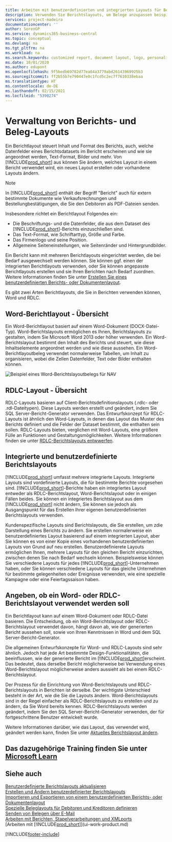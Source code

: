 ```yaml
---
title: Arbeiten mit benutzerdefinierten und integrierten Layouts für Berichte und Belege | Microsoft Docs
description: Verwenden Sie Berichtslayouts, um Belege anzupassen beispielsweise um die gewünschten Schriftart, das Logo oder die Seiteneinstellungen von PDF-Dateien zu personalisieren, die Sie den Debitoren senden.
services: project-madeira
documentationcenter: ''
author: SorenGP
ms.service: dynamics365-business-central
ms.topic: conceptual
ms.devlang: na
ms.tgt_pltfrm: na
ms.workload: na
ms.search.keywords: customized report, document layout, logo, personalize
ms.date: 10/01/2020
ms.author: edupont
ms.openlocfilehash: 9f5bedb69782d77ea64a3779abd26143969925b3
ms.sourcegitcommit: ff2b55b7e790447e0c1fcd5c2ec7f7610338ebaa
ms.translationtype: HT
ms.contentlocale: de-DE
ms.lasthandoff: 02/15/2021
ms.locfileid: "5390274"
---
```

# <a name="managing-report-and-document-layouts"></a>Verwaltung von Berichts- und Beleg-Layouts
Ein Berichtlayout steuert Inhalt und Format des Berichts, auch, welche Datenfelder eines Berichtsdatasets im Bericht erscheinen und wie sie angeordnet werden, Text-Format, Bilder und mehr. Von [!INCLUDE[prod_short](includes/prod_short.md)] aus können Sie ändern, welches Layout in einem Bericht verwendet wird, ein neues Layout erstellen oder vorhandene Layouts ändern.

> [!NOTE]  
>   In [!INCLUDE[prod_short](includes/prod_short.md)] enthält der Begriff "Bericht" auch für extern bestimmte Dokumente wie Verkaufsrechnungen und Bestellungbestätigungen, die Sie den Debitoren als PDF-Dateien senden.

Insbesondere richtet ein Berichtlayout Folgendes ein:

* Die Beschriftungs- und die Datenfelder, die aus dem Dataset des [!INCLUDE[prod_short](includes/prod_short.md)]-Berichts einzuschließen sind.
* Das Text-Format, wie Schriftarttyp, Größe und Farbe.
* Das Firmenlogo und seine Position.
* Allgemeine Seiteneinstellungen, wie Seitenränder und Hintergrundbilder.

Ein Bericht kann mit mehreren Berichtlayouts eingerichtet werden, die bei Bedarf ausgewechselt werden können. Sie können ggf. einen der integrierten Berichtlayouts verwenden, oder Sie können angepasste Berichtlayouts erstellen und sie Ihren Berichten nach Bedarf zuordnen. Weitere Informationen finden Sie unter [Erstellen Sie eines benutzerdefinierten Berichts- oder Dokumentenlayout](ui-how-create-custom-report-layout.md).

Es gibt zwei Arten Berichtlayouts, die Sie in Berichten verwenden können, Word und RDLC.

## <a name="word-report-layout-overview"></a>Word-Berichtlayout - Übersicht
Ein Word-Berichtlayout basiert auf einem Word-Dokument (DOCX-Datei-Typ). Word-Berichtslayouts ermöglichen es Ihnen, Berichtslayouts zu gestalten, indem Sie Microsoft Word 2013 oder höher verwenden. Ein Word-Berichtslayout bestimmt den Inhalt des Berichts und steuert, wie diese Inhaltselemente angeordnet werden und wie diese aussehen. Ein Word-Berichtlayoutbeleg verwendet normalerweise Tabellen, um Inhalt zu organisieren, wobei die Zellen Datenfelder, Text oder Bilder enthalten können.

 ![Beispiel eines Word-Berichtslayoutbelegs für NAV](media/nav_wordreportlayout_edit_in_word_example.png "NAV_WordReportLayout_Edit_In_Word_Example")  

## <a name="rdlc-layout-overview"></a>RDLC-Layout - Übersicht
RDLC-Layouts basieren auf Client-Berichtsdefinitionslayouts (.rdlc- oder .rdl-Dateitypen). Diese Layouts werden erstellt und geändert, indem Sie SQL Server-Bericht-Generator verwenden. Das Entwurfskonzept für RDLC-Layouts ist ähnlich den Word-Layouts, in denen das Layout das Muster des Berichts definiert und die Felder der Dataset bestimmt, die enthalten sein sollen. RDLC-Layouts bieten, verglichen mit Word-Layouts, eine größere Fülle an Funktionen und Gestaltungsmöglichkeiten. Weitere Informationen finden sie unter [RDLC-Berichtslayouts entwwerfen](/dynamics-nav/Designing-RDLC-Report-Layouts).

## <a name="built-in-and-custom-report-layouts"></a>Integrierte und benutzerdefinierte Berichtslayouts
[!INCLUDE[prod_short](includes/prod_short.md)] umfasst mehrere integrierte Layouts. Integrierte Layouts sind vordefinierte Layouts, die für bestimmte Berichte vorgesehen sind. [!INCLUDE[prod_short](includes/prod_short.md)]-Berichte haben ein integriertes Layout entweder als RDLC-Berichtslayout, Word-Berichtslayout oder in einigen Fällen beides. Sie können ein integriertes Berichtslayout aus dem [!INCLUDE[prod_short](includes/prod_short.md)] nicht ändern, Sie können sie jedoch als Ausgangspunkt für das Erstellen Ihrer eigenen benutzerdefinierten Berichtslayouts verwenden.

Kundenspezifische Layouts sind Berichtslayouts, die Sie erstellen, um zdie Darstellung eines Berichts zu ändern. Sie erstellen normalerweise ein benutzerdefiniertes Layout basierend auf einem integrierten Layout, aber Sie können es von einer Kopie eines vorhandenen benutzerdefinierten Layouts von Grund auf neu erstellen. Benutzerdefinierete Layouts ermöglichen Ihnen, mehrere Layouts für den gleichen Bericht einzurichten, zwischen denen Sie nach Bedarf wechseln können. Beispielsweise können Sie verschiedene Layouts für jedes [!INCLUDE[prod_short](includes/prod_short.md)]-Unternehmen haben, oder Sie können verschiedene Layouts für das gleiche Unternehmen für bestimmte gelegenheiten oder Ereignisse verwenden, wie eine spezielle Kampagne oder eine Feiertagssaison haben.

## <a name="deciding-whether-to-use-a-word-or-rdlc-report-layout"></a>Angeben, ob ein Word- oder RDLC-Berichtslayout verwendet werden soll
Ein Berichtlayout kann auf einem Word-Dokument oder RDLC-Datei basieren. Die Entscheidung, ob ein Word-Berichtslayout oder RDLC-Berichtslayout verwendet davon, hängt davon ab, wie der generierten Bericht aussehen soll, sowie von Ihren Kenntnissen in Word und dem SQL Server-Bericht-Generator.

Die allgemeinen Entwurfskonzepte für Word- und RDLC-Layouts sind sehr ähnlich. Jedoch hat jede Art bestimmte Design-Funktionalitäten, die beeinflussen, wie der generierte Bericht im [!INCLUDE[prod_short](includes/prod_short.md)]erscheint. Das bedeutet, dass derselbe Bericht möglicherweise bei Verwendung eines Word-Berichtslayout möglicherweise anders aussieht als bei einem RDLC-Berichtslayout.

Der Prozess für die Einrichtung von Word-Berichtslayouts und RDLC-Berichtslayouts in Berichten ist derselbe. Der wichtigste Unterschied besteht in der Art, wie die Sie die Layouts ändern. Word-Berichtslayouts sind in der Regel einfacher als RDLC-Berichtslayouts zu erstellen und zu ändern, da Sie Word bereits kennen. RDLC-Berichtslayouts werden geändert, indem Sie den SQL Server-Bericht-Generator verwenden, der für fortgeschrittene Benutzer entwickelt wurde.

Weitere Informationen darüber, wie das Layout, das verwendet wird, geändert werden kann, finden Sie unter [Aktuelles Berichtslayout ändern](ui-how-change-layout-currently-used-report.md).

## <a name="see-related-training-at-microsoft-learn"></a>Das dazugehörige Training finden Sie unter [Microsoft Learn](/learn/modules/change-documents-dynamics-365-business-central/index)

## <a name="see-also"></a>Siehe auch
[Benutzerdefinierte Berichtslayouts aktualisieren](ui-update-report-layouts.md)  
[Erstellen und Ändern benutzerdefinierter Berichtslayouts](ui-how-create-custom-report-layout.md)  
[Importieren und Exportieren von einem benutzerdefinierten Berichts- oder Dokumentenlayout](ui-how-import-and-export-report-layout.md)  
[Spezielle Beleglayouts für Debitoren und Kreditoren definieren](ui-define-customer-vendor-document-layouts.md)  
[Senden von Belegen über E-Mail](ui-how-send-documents-email.md)  
[Arbeiten mit Berichten, Stapelverarbeitungen und XMLports](ui-work-report.md)  
[Arbeiten mit [!INCLUDE[prod_short](includes/prod_short.md)]](ui-work-product.md)  


[!INCLUDE[footer-include](includes/footer-banner.md)]